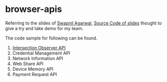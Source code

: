 # browser-apis

Referring to the slides of [Swapnil Agarwal](https://gitpitch.com/swapagarwal/new-kids-in-browserland), [Source Code of slides](https://github.com/swapagarwal/new-kids-in-browserland/) thought to give a try and take demo for my team.

The code sample for following can be found.

1. [Intersection Observer API](./intersection-observer-api.html)
2. Credential Management API
3. Network Information API
4. Web Share API
5. Device Memory API
6. Payment Request API